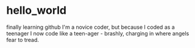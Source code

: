 # hello_world
finally learning github
I'm a novice coder, but because I coded as a teenager I now code like a teen-ager - brashly, charging in where angels fear to tread. 
